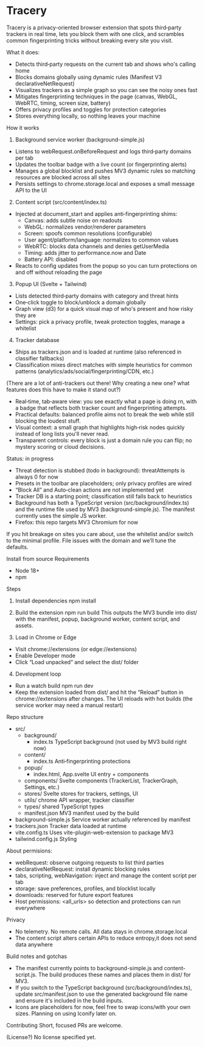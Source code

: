 # Tracery

Tracery is a privacy-oriented browser extension that spots third‑party trackers in real time, lets you block them with one click, and scrambles common fingerprinting tricks without breaking every site you visit.


What it does:
- Detects third‑party requests on the current tab and shows who's calling home
- Blocks domains globally using dynamic rules (Manifest V3 declarativeNetRequest)
- Visualizes trackers as a simple graph so you can see the noisy ones fast
- Mitigates fingerprinting techniques in the page (canvas, WebGL, WebRTC, timing, screen size, battery)
- Offers privacy profiles and toggles for protection categories
- Stores everything locally, so nothing leaves your machine

How it works
1) Background service worker (background-simple.js)
- Listens to webRequest.onBeforeRequest and logs third‑party domains per tab
- Updates the toolbar badge with a live count (or fingerprinting alerts)
- Manages a global blocklist and pushes MV3 dynamic rules so matching resources are blocked across all sites
- Persists settings to chrome.storage.local and exposes a small message API to the UI

2) Content script (src/content/index.ts)
- Injected at document_start and applies anti‑fingerprinting shims:
  - Canvas: adds subtle noise on readouts
  - WebGL: normalizes vendor/renderer parameters
  - Screen: spoofs common resolutions (configurable)
  - User agent/platform/language: normalizes to common values
  - WebRTC: blocks data channels and denies getUserMedia
  - Timing: adds jitter to performance.now and Date
  - Battery API: disabled
- Reacts to config updates from the popup so you can turn protections on and off without reloading the page

3) Popup UI (Svelte + Tailwind)
- Lists detected third‑party domains with category and threat hints
- One‑click toggle to block/unblock a domain globally
- Graph view (d3) for a quick visual map of who's present and how risky they are
- Settings: pick a privacy profile, tweak protection toggles, manage a whitelist

4) Tracker database
- Ships as trackers.json and is loaded at runtime (also referenced in classifier fallbacks)
- Classification mixes direct matches with simple heuristics for common patterns (analytics/ads/social/fingerprinting/CDN, etc.)


(There are a lot of anti-trackers out there! Why creating a new one? what features does this have to make it stand out?)
- Real‑time, tab‑aware view: you see exactly what a page is doing rn, with a badge that reflects both tracker count and fingerprinting attempts.
- Practical defaults: balanced profile aims not to break the web while still blocking the loudest stuff.
- Visual context: a small graph that highlights high‑risk nodes quickly instead of long lists you'll never read.
- Transparent controls: every block is just a domain rule you can flip; no mystery scoring or cloud decisions.


Status: in progress
- Threat detection is stubbed (todo in background): threatAttempts is always 0 for now
- Presets in the toolbar are placeholders; only privacy profiles are wired
- “Block All” and Auto‑clean actions are not implemented yet
- Tracker DB is a starting point; classification still falls back to heuristics
- Background has both a TypeScript version (src/background/index.ts) and the runtime file used by MV3 (background-simple.js). The manifest currently uses the simple JS worker.
- Firefox: this repo targets MV3 Chromium for now

If you hit breakage on sites you care about, use the whitelist and/or switch to the minimal profile. File issues with the domain and we’ll tune the defaults.

Install from source
Requirements
- Node 18+
- npm

Steps
1) Install dependencies
   npm install

2) Build the extension
   npm run build
   This outputs the MV3 bundle into dist/ with the manifest, popup, background worker, content script, and assets.

3) Load in Chrome or Edge
- Visit chrome://extensions (or edge://extensions)
- Enable Developer mode
- Click “Load unpacked” and select the dist/ folder

4) Development loop
- Run a watch build
   npm run dev
- Keep the extension loaded from dist/ and hit the “Reload” button in chrome://extensions after changes. The UI reloads with hot builds (the service worker may need a manual restart)


Repo structure
- src/
  - background/
    - index.ts               TypeScript background (not used by MV3 build right now)
  - content/
    - index.ts               Anti‑fingerprinting protections
  - popup/
    - index.html, App.svelte UI entry + components
  - components/              Svelte components (TrackerList, TrackerGraph, Settings, etc.)
  - stores/                  Svelte stores for trackers, settings, UI
  - utils/                   chrome API wrapper, tracker classifier
  - types/                   shared TypeScript types
  - manifest.json            MV3 manifest used by the build
- background-simple.js       Service worker actually referenced by manifest
- trackers.json              Tracker data loaded at runtime
- vite.config.ts             Uses vite-plugin-web-extension to package MV3
- tailwind.config.js         Styling


About permisions:
- webRequest: observe outgoing requests to list third parties
- declarativeNetRequest: install dynamic blocking rules
- tabs, scripting, webNavigation: inject and manage the content script per tab
- storage: save preferences, profiles, and blocklist locally
- downloads: reserved for future export features
- Host permissions: <all_urls> so detection and protections can run everywhere


Privacy
- No telemetry. No remote calls. All data stays in chrome.storage.local
- The content script alters certain APIs to reduce entropy,it does not send data anywhere


Build notes and gotchas
- The manifest currently points to background-simple.js and content-script.js. The build produces these names and places them in dist/ for MV3.
- If you switch to the TypeScript background (src/background/index.ts), update src/manifest.json to use the generated background file name and ensure it's included in the build inputs.
- Icons are placeholders for now, feel free to swap icons/with your own sizes. Planning on using Iconify later on.


Contributing
Short, focused PRs are welcome.

(License?)
No license specified yet. 

